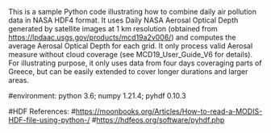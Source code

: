 


This is a sample Python code illustrating how to combine daily air pollution data in NASA HDF4 format.
It uses Daily NASA Aerosal Optical Depth generated by satellite images at 1 km resolution (obtained from https://lpdaac.usgs.gov/products/mcd19a2v006/)
and computes the average Aerosal Optical Depth for each grid. It only process valid Aerosal measure without cloud coverage (see MCD19_User_Guide_V6 for details).
For illustrating purpose, it only uses data from four days coveraging parts of Greece, but can be easily extended to cover longer durations and larger areas.



#environment: python 3.6; numpy 1.21.4; pyhdf 0.10.3

#HDF References:
#https://moonbooks.org/Articles/How-to-read-a-MODIS-HDF-file-using-python-/
#https://hdfeos.org/software/pyhdf.php
